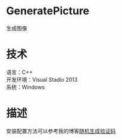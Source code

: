 # GeneratePicture
生成图像
# 技术
语言：C++  
开发环境：Visual Stadio 2013  
系统：Windows  
# 描述
安装配置方法可以参考我的博客[随机生成验证码](http://blog.sina.com.cn/s/blog_6f7265cf0101obnz.html)
